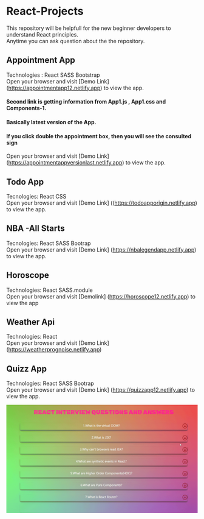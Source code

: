 # React-Projects
This repository will be helpfull for the new beginner developers to understand React principles.
<br/>
Anytime you can ask question about the the repository.

## Appointment App
Technologies : React SASS Bootstrap
<br/>
Open your browser and visit [Demo Link] (https://appointmentapp12.netlify.app) to view the app.
#### Second link is getting information from App1.js , App1.css and Components-1.
#### Basically latest version of the App.
####  If you click double the appointment box, then you will see the consulted sign
Open your browser and visit [Demo Link] (https://appointmentappversionlast.netlify.app) to view the app.

## Todo App
Tecnologies: React CSS
<br/>
Open your browser and visit [Demo Link] ((https://todoapporigin.netlify.app) to view the app.


## NBA -All Starts
Tecnologies: React SASS Bootrap
<br/>
Open your browser and visit [Demo Link] (https://nbalegendapp.netlify.app) to view the app.

## Horoscope
Technologies: React SASS.module 
<br/>
Open your browser and visit [Demolink] (https://horoscope12.netlify.app) to view the app

## Weather Api

Technologies: React 
<br/>
 Open your browser and visit  [Demo Link] (https://weatherprognoise.netlify.app)

## Quizz App
Technologies: React SASS Bootrap
<br/>
Open your browser and visit [Demo Link] (https://quizzapp12.netlify.app) to view the app.
<br/>

<img src="./QuizzApp/quiizApp.gif"/>

